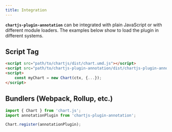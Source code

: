 ```yaml
---
title: Integration
---
```


**`chartjs-plugin-annotation`** can be integrated with plain JavaScript or with different module loaders. The examples below show to load the plugin in different systems.

## Script Tag

```html
<script src="path/to/chartjs/dist/chart.umd.js"></script>
<script src="path/to/chartjs-plugin-annotation/dist/chartjs-plugin-annotation.min.js"></script>
<script>
    const myChart = new Chart(ctx, {...});
</script>
```

## Bundlers (Webpack, Rollup, etc.)

```javascript
import { Chart } from 'chart.js';
import annotationPlugin from 'chartjs-plugin-annotation';

Chart.register(annotationPlugin);
```
